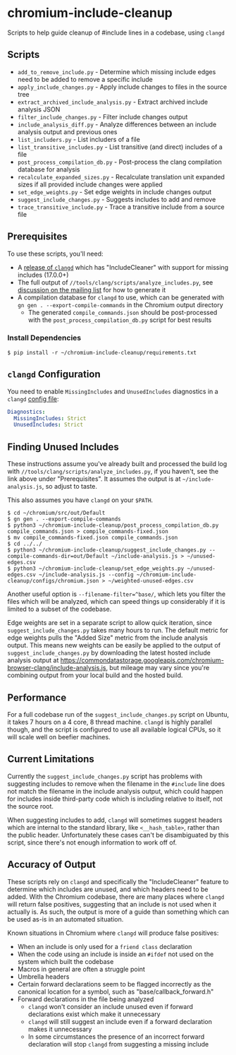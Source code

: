 # chromium-include-cleanup

Scripts to help guide cleanup of #include lines in a codebase, using `clangd`

## Scripts

* `add_to_remove_include.py` - Determine which missing include edges need to be
  added to remove a specific include
* `apply_include_changes.py` - Apply include changes to files in the source
  tree
* `extract_archived_include_analysis.py` - Extract archived include analysis JSON
* `filter_include_changes.py` - Filter include changes output
* `include_analysis_diff.py` - Analyze differences between an include analysis
  output and previous ones
* `list_includers.py` - List includers of a file
* `list_transitive_includes.py` - List transitive (and direct) includes of a file
* `post_process_compilation_db.py` - Post-process the clang compilation
  database for analysis
* `recalculate_expanded_sizes.py` - Recalculate translation unit expanded sizes if
  all provided include changes were applied
* `set_edge_weights.py` - Set edge weights in include changes output
* `suggest_include_changes.py` - Suggests includes to add and remove
* `trace_transitive_include.py` - Trace a transitive include from a source file

## Prerequisites

To use these scripts, you'll need:

* A [release of `clangd`][clangd-releases] which has "IncludeCleaner" with
  support for missing includes (17.0.0+)
* The full output of `//tools/clang/scripts/analyze_includes.py`, see
  [discussion on the mailing list][include-analysis] for how to generate it
* A compilation database for `clangd` to use, which can be generated with
  `gn gen . --export-compile-commands` in the Chromium output directory
  * The generated `compile_commands.json` should be post-processed with
    the `post_process_compilation_db.py` script for best results

### Install Dependencies

```shell
$ pip install -r ~/chromium-include-cleanup/requirements.txt
```

## `clangd` Configuration

You need to enable `MissingIncludes` and `UnusedIncludes` diagnostics in a
`clangd` [config file][clangd-config]:

```yaml
Diagnostics:
  MissingIncludes: Strict
  UnusedIncludes: Strict
```

## Finding Unused Includes

These instructions assume you've already built and processed the build
log with `//tools/clang/scripts/analyze_includes.py`, if you haven't, see the link above under
"Prerequisites". It assumes the output is at `~/include-analysis.js`, so
adjust to taste.

This also assumes you have `clangd` on your `$PATH`.

```shell
$ cd ~/chromium/src/out/Default
$ gn gen . --export-compile-commands
$ python3 ~/chromium-include-cleanup/post_process_compilation_db.py compile_commands.json > compile_commands-fixed.json
$ mv compile_commands-fixed.json compile_commands.json
$ cd ../../
$ python3 ~/chromium-include-cleanup/suggest_include_changes.py --compile-commands-dir=out/Default ~/include-analysis.js > ~/unused-edges.csv
$ python3 ~/chromium-include-cleanup/set_edge_weights.py ~/unused-edges.csv ~/include-analysis.js --config ~/chromium-include-cleanup/configs/chromium.json > ~/weighted-unused-edges.csv
```

Another useful option is `--filename-filter=^base/`, which lets you filter the
files which will be analyzed, which can speed things up considerably if it is
limited to a subset of the codebase.

Edge weights are set in a separate script to allow quick iteration, since
`suggest_include_changes.py` takes many hours to run. The default metric
for edge weights pulls the "Added Size" metric from the include analysis
output. This means new weights can be easily be applied to the output of
`suggest_include_changes.py` by downloading the latest hosted include
analysis output at <https://commondatastorage.googleapis.com/chromium-browser-clang/include-analysis.js>,
but mileage may vary since you're combining output from your local build
and the hosted build.

## Performance

For a full codebase run of the `suggest_include_changes.py` script on Ubuntu,
it takes 7 hours on a 4 core, 8 thread machine. `clangd` is highly parallel
though, and the script is configured to use all available logical CPUs, so it
will scale well on beefier machines.

## Current Limitations

Currently the `suggest_include_changes.py` script has problems with suggesting
includes to remove when the filename in the `#include` line does not match the
filename in the include analysis output, which could happen for includes
inside third-party code which is including relative to itself, not the source
root.

When suggesting includes to add, `clangd` will sometimes suggest headers which
are internal to the standard library, like `<__hash_table>`, rather than the
public header. Unfortunately these cases can't be disambiguated by this script,
since there's not enough information to work off of.

## Accuracy of Output

These scripts rely on `clangd` and specifically the "IncludeCleaner" feature
to determine which includes are unused, and which headers need to be added.
With the Chromium codebase, there are many places where `clangd` will return
false positives, suggesting that an include is not used when it actually is.
As such, the output is more of a guide than something which can be used as-is
in an automated situation.

Known situations in Chromium where `clangd` will produce false positives:

* When an include is only used for a `friend class` declaration
* When the code using an include is inside an `#ifdef` not used on the system
  which built the codebase
* Macros in general are often a struggle point
* Umbrella headers
* Certain forward declarations seem to be flagged incorrectly as the canonical
  location for a symbol, such as "base/callback_forward.h"
* Forward declarations in the file being analyzed
  * `clangd` won't consider an include unused even if forward declarations
    exist which make it unnecessary
  * `clangd` will still suggest an include even if a forward declaration makes it
    unnecessary
  * In some circumstances the presence of an incorrect forward declaration
    will stop `clangd` from suggesting a missing include

[clangd-releases]: https://github.com/clangd/clangd/releases
[include-analysis]: https://groups.google.com/a/chromium.org/g/chromium-dev/c/0ZME4DuE06k
[clangd-config]: https://clangd.llvm.org/config#files
